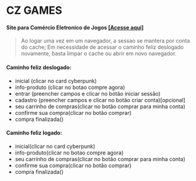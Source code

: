 # CZ GAMES
#### Site para Comércio Eletronico de Jogos [[Acesse aqui]](https://lminoru.github.io/)




> Ao logar uma vez em um navegador, a sessao se mantera por conta do cache;
> Em necessidade de acessar o caminho feliz deslogado novamente, basta limpar o cache ou abrir 
> em novo navegador.

#### **Caminho feliz deslogado:**
* inicial (clicar no card cyberpunk)
* info-produto (clicar no botao compre agora)
* entrar (preencher campos e clicar no botão iniciar sessão)
* cadastro (preencher campos e clicar no botão criar conta)[opcional]
* seu carrinho de compras(clicar no botão comprar para minha conta)
* confirme sua compra(clicar no botão comprar)
* compra finalizada()

  
#### **Caminho feliz logado:**
* inicial(clicar no card cyberpunk)
* info-produto(clicar no botao compre agora)
* seu carrinho de compras(clicar no botão comprar para minha conta)
* confirme sua compra(clicar no botão comprar)
* compra finalizada()
  
  
  
